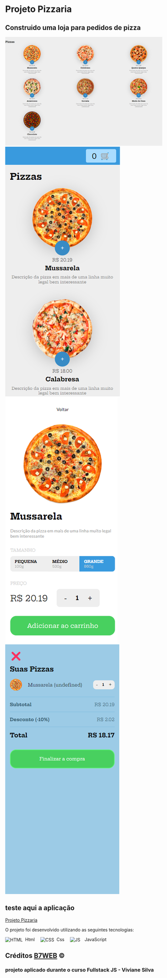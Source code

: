 # Projeto Pizzaria 

## Construido uma loja para pedidos de pizza

<img src="https://raw.githubusercontent.com/vivianezzt/projeto-pizzaria/main/images/img-projeto/projeto-pizza.png">

<img src="https://raw.githubusercontent.com/vivianezzt/projeto-pizzaria/main/images/img-projeto/pizza-mobile1.png">

<img src="https://raw.githubusercontent.com/vivianezzt/projeto-pizzaria/main/images/img-projeto/pizza-mb2.png">

<img src="https://raw.githubusercontent.com/vivianezzt/projeto-pizzaria/main/images/img-projeto/pizza-mb3.png">

## teste aqui a aplicação 
<a href="https://projeto-pizzaria-ochre.vercel.app/">Projeto Pizzaria</a>



O projeto foi desenvolvido utilizando as seguintes tecnologias:<br>

<div style="display: inline_block">
   <img align="center" alt="HTML" height="50" width="50" src="https://icons-for-free.com/download-icon-icon++html+icon-1320194800994962643_512.png">&nbsp; Html&emsp; 
   <img align="center" alt="CSS" height="70" width="70" src="https://icons-for-free.com/download-icon-css+develop+language+layout+programming+style+icon-1320165728409893942_512.png">&nbsp; Css&emsp;
    <img align="center" alt="JS" height="50" width="50" src="https://cdn.iconscout.com/icon/free/png-256/javascript-2752148-2284965.png">&emsp;JavaScript
</div> 

## Créditos <a href="https://b7web.com.br/fullstack/">B7WEB</a> &copy; 
### projeto aplicado durante o curso Fullstack JS - Viviane Silva

